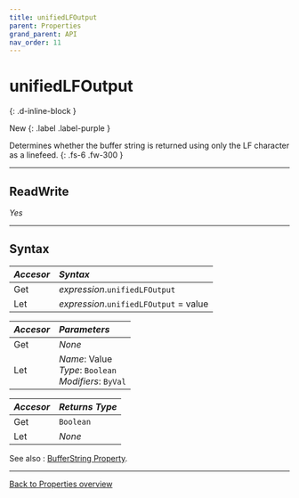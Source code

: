 ```yaml
---
title: unifiedLFOutput
parent: Properties
grand_parent: API
nav_order: 11
---
```


# unifiedLFOutput
{: .d-inline-block }

New
{: .label .label-purple }

Determines whether the buffer string is returned using only the LF character as a linefeed.
{: .fs-6 .fw-300 }

---

## ReadWrite

_Yes_

---

## Syntax

|**_Accesor_**|**_Syntax_**|
|:----------|:----------|
|Get|*expression*.`unifiedLFOutput`|
|Let|*expression*.`unifiedLFOutput` = value|

|**_Accesor_**|**_Parameters_**|
|:----------|:----------|
|Get|_None_|
|Let|*Name*: Value<br>*Type*: `Boolean`<br>*Modifiers*: `ByVal`|

|**_Accesor_**|**_Returns Type_**|
|:----------|:----------|
|Get|`Boolean`|
|Let|_None_|

See also
: [BufferString Property](https://ecp-solutions.github.io/ECPTextStream/api/properties/bufferstring.html).

---

[Back to Properties overview](https://ecp-solutions.github.io/ECPTextStream/api/properties/)
